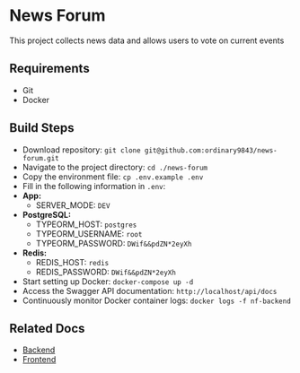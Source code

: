 # News Forum
This project collects news data and allows users to vote on current events

## Requirements
- Git
- Docker

## Build Steps
- Download repository: `git clone git@github.com:ordinary9843/news-forum.git`
- Navigate to the project directory: `cd ./news-forum`
- Copy the environment file: `cp .env.example .env`
- Fill in the following information in `.env`:
- **App:**
  - SERVER_MODE: `DEV`
- **PostgreSQL:**
  - TYPEORM_HOST: `postgres`
  - TYPEORM_USERNAME: `root`
  - TYPEORM_PASSWORD: `DWif&&pdZN*2eyXh`
- **Redis:**
  - REDIS_HOST: `redis`
  - REDIS_PASSWORD: `DWif&&pdZN*2eyXh`
- Start setting up Docker: `docker-compose up -d`
- Access the Swagger API documentation: `http://localhost/api/docs`
- Continuously monitor Docker container logs: `docker logs -f nf-backend`

## Related Docs
- [Backend](https://github.com/ordinary9843/news-forum/blob/master/backend/README.md)
- [Frontend](https://github.com/ordinary9843/news-forum/blob/master/frontend/README.md)